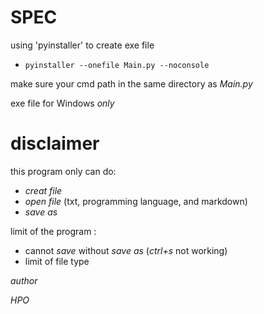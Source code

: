 # SPEC

using 'pyinstaller' to create exe file
- `pyinstaller --onefile Main.py --noconsole`

make sure your cmd path in the same directory as _Main.py_

exe file for Windows *only*


# disclaimer

this program only can do:
- *creat file*
- *open file* (txt, programming language, and markdown)
- *save as*

limit of the program :
- cannot _save_ without _save as_ (_ctrl+s_ not working)
- limit of file type


_author_

*HPO*

